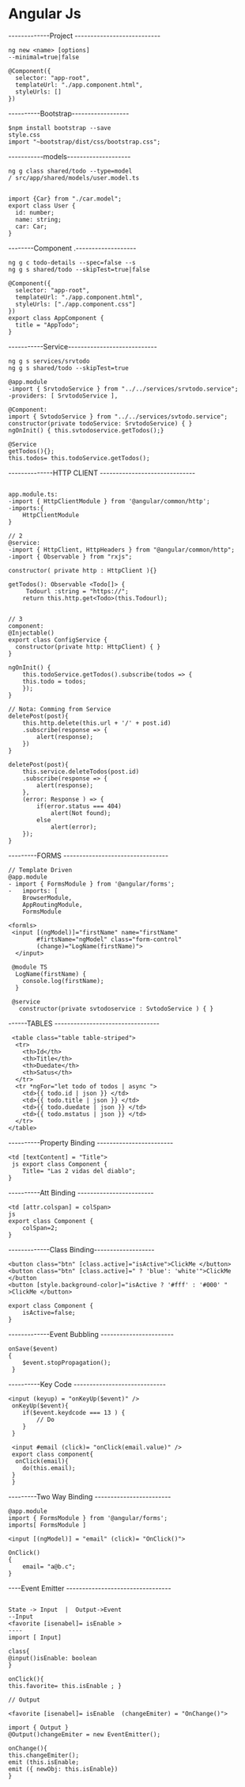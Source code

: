 # Angular Js #

-------------Project ---------------------------  

```  
ng new <name> [options]
--minimal=true|false

@Component({
  selector: "app-root",
  templateUrl: "./app.component.html",
  styleUrls: []
})

```
----------Bootstrap------------------

```
$npm install bootstrap --save
style.css
import "~bootstrap/dist/css/bootstrap.css";
```

-----------models--------------------

```
ng g class shared/todo --type=model
/ src/app/shared/models/user.model.ts


import {Car} from "./car.model";
export class User {
  id: number;
  name: string;
  car: Car;
}
```

--------Component .-------------------
```
ng g c todo-details --spec=false --s
ng g s shared/todo --skipTest=true|false

@Component({
  selector: "app-root",
  templateUrl: "./app.component.html",
  styleUrls: ["./app.component.css"]
})
export class AppComponent {
  title = "AppTodo";
}
```

-----------Service----------------------------

```
ng g s services/srvtodo
ng g s shared/todo --skipTest=true

@app.module
-import { SrvtodoService } from "../../services/srvtodo.service";
-providers: [ SrvtodoService ],

@Component:
import { SvtodoService } from "../../services/svtodo.service";
constructor(private todoService: SrvtodoService) { }
ngOnInit() { this.svtodoservice.getTodos();}

@Service
getTodos(){};
this.todos= this.todoService.getTodos();
```

--------------HTTP CLIENT ------------------------------
``` 

app.module.ts: 
-import { HttpClientModule } from '@angular/common/http';
-imports:{
	HttpClientModule
}

// 2
@service: 
-import { HttpClient, HttpHeaders } from "@angular/common/http";
-import { Observable } from "rxjs";

constructor( private http : HttpClient ){}

getTodos(): Observable <Todo[]> {
	 Todourl :string = "https://";
	return this.http.get<Todo>(this.Todourl);


// 3
component:
@Injectable()
export class ConfigService {
  constructor(private http: HttpClient) { }
}

ngOnInit() {
	this.todoService.getTodos().subscribe(todos => {
	this.todo = todos;
	});
}

// Nota: Comming from Service 
deletePost(post){
	this.http.delete(this.url + '/' + post.id)
	.subscribe(response => {
		alert(response);
	})
}

deletePost(post){
	this.service.deleteTodos(post.id)
	.subscribe(response => {
		alert(response);
	},
	(error: Response ) => { 
		if(error.status === 404)
			alert(Not found);
		else
			alert(error);
	});
}

```

---------FORMS ---------------------------------

```
// Template Driven 
@app.module 
- import { FormsModule } from '@angular/forms';
-   imports: [
    BrowserModule,
    AppRoutingModule,
    FormsModule

<formls>
 <input [(ngModel)]="firstName" name="firstName" 
		#firtsName="ngModel" class="form-control" 
		(change)="LogName(firstName)">
  </input>
		
 @module TS 
  LogName(firstName) {
    console.log(firstName);
  }
  
 @service 
   constructor(private svtodoservice : SvtodoService ) { }
```

------TABLES  ---------------------------------

```
 <table class="table table-striped">
  <tr>
    <th>Id</th>
    <th>Title</th>
    <th>Duedate</th>
    <th>Satus</th>
  </tr>
  <tr *ngFor="let todo of todos | async ">
    <td>{{ todo.id | json }} </td>
    <td>{{ todo.title | json }} </td>
    <td>{{ todo.duedate | json }} </td>
    <td>{{ todo.mstatus | json }} </td>
  </tr>
</table>

```


----------Property Binding ------------------------ 

```
<td [textContent] = "Title">
 js export class Component {
	Title= "Las 2 vidas del diablo";
}
```
----------Att Binding ------------------------ 

```
<td [attr.colspan] = colSpan>
js
export class Component {
	colSpan=2;
}
```

-------------Class Binding-------------------

```
<button class="btn" [class.active]="isActive">ClickMe </button>
<button class="btn" [class.active]=" ? 'blue': 'white'">ClickMe </button
<button [style.background-color]="isActive ? '#fff' : '#000' " >ClickMe </button>

export class Component {
	isActive=false;
}

``` 

-------------Event Bubbling -----------------------

```
onSave($event)
{
	$event.stopPropagation();
 }

```
----------Key Code -----------------------------


```
<input (keyup) = "onKeyUp($event)" />
 onKeyUp($event){
	if($event.keydcode === 13 ) {
		// Do 
	}
 }
 
 <input #email (click)= "onClick(email.value)" />
 export class component{
  onClick(email){
	do(this.email);
 }
 }
```


---------Two Way Binding ------------------------

```
@app.module
import { FormsModule } from '@angular/forms';
imports[ FormsModule ]

<input [(ngModel)] = "email" (click)= "OnClick()">

OnClick()
{
	email= "a@b.c";
}
```

----Event Emitter  ---------------------------------

```

State -> Input  |  Output->Event
--Input 
<favorite [isenabel]= isEnable >
----
import [ Input]

class{
@input()isEnable: boolean
}

onClick(){
this.favorite= this.isEnable ; }

// Output 

<favorite [isenabel]= isEnable  (changeEmiter) = "OnChange()">

import { Output }
@Output()changeEmiter = new EventEmitter();

onChange(){
this.changeEmiter();
emit (this.isEnable;
emit ({ newObj: this.isEnable})
}
```
